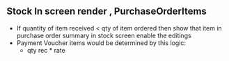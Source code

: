 ## Stock In screen render , PurchaseOrderItems 
- If quantity of item received < qty of item ordered then show that item in purchase order summary in stock screen enable the editings
- Payment Voucher items would be determined by this logic:
  - qty rec * rate
  
